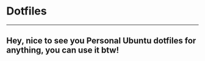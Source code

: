 # Dotfiles

---
Hey, nice to see you
Personal Ubuntu dotfiles for anything, you can use it btw!
---
